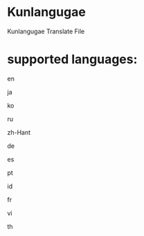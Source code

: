 # Kunlangugae
Kunlangugae Translate File


# supported languages:
en

ja

ko

ru

zh-Hant

de

es

pt

id

fr

vi

th
